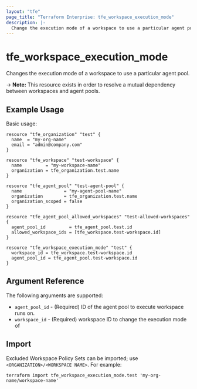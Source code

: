 ```yaml
---
layout: "tfe"
page_title: "Terraform Enterprise: tfe_workspace_execution_mode"
description: |-
  Change the execution mode of a workspace to use a particular agent pool
---
```


# tfe_workspace_execution_mode

Changes the execution mode of a workspace to use a particular agent pool.

-> **Note:** This resource exists in order to resolve a mutual dependency between workspaces and agent pools.

## Example Usage

Basic usage:

```hcl
resource "tfe_organization" "test" {
  name  = "my-org-name"
  email = "admin@company.com"
}

resource "tfe_workspace" "test-workspace" {
  name         = "my-workspace-name"
  organization = tfe_organization.test.name
}

resource "tfe_agent_pool" "test-agent-pool" {
  name                = "my-agent-pool-name"
  organization        = tfe_organization.test.name
  organization_scoped = false
}

resource "tfe_agent_pool_allowed_workspaces" "test-allowed-workspaces" {
  agent_pool_id         = tfe_agent_pool.test.id
  allowed_workspace_ids = [tfe_workspace.test-workspace.id]
}

resource "tfe_workspace_execution_mode" "test" {
  workspace_id = tfe_workspace.test-workspace.id
  agent_pool_id = tfe_agent_pool.test-workspace.id
}
```

## Argument Reference

The following arguments are supported:

* `agent_pool_id` - (Required) ID of the agent pool to execute workspace runs on.
* `workspace_id` - (Required) workspace ID to change the execution mode of

## Import

Excluded Workspace Policy Sets can be imported; use `<ORGANIZATION>/<WORKSPACE NAME>`. For example:

```shell
terraform import tfe_workspace_execution_mode.test 'my-org-name/workspace-name'
```
